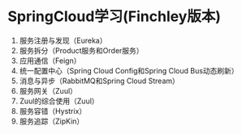 # SpringCloud学习(Finchley版本)

1. 服务注册与发现（Eureka）
2. 服务拆分（Product服务和Order服务）
3. 应用通信（Feign）
4. 统一配置中心（Spring Cloud Config和Spring Cloud Bus动态刷新）
5. 消息与异步（RabbitMQ和Spring Cloud Stream）
6. 服务网关（Zuul）
7. Zuul的综合使用（Zuul）
8. 服务容错（Hystrix）
9. 服务追踪（ZipKin）
